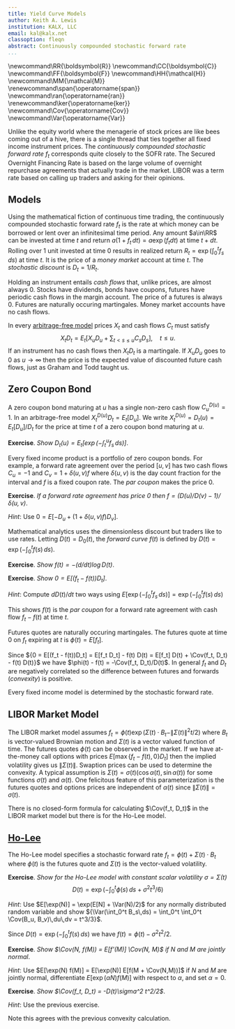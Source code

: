```yaml
---
title: Yield Curve Models
author: Keith A. Lewis
institution: KALX, LLC
email: kal@kalx.net
classoption: fleqn
abstract: Continuously compounded stochastic forward rate
...
```


\newcommand\RR{\boldsymbol{R}}
\newcommand\CC{\boldsymbol{C}}
\newcommand\FF{\boldsymbol{F}}
\newcommand\HH{\mathcal{H}}
\newcommand\MM{\mathcal{M}}
\renewcommand\span{\operatorname{span}}
\newcommand\ran{\operatorname{ran}}
\renewcommand\ker{\operatorname{ker}}
\newcommand\Cov{\operatorname{Cov}}
\newcommand\Var{\operatorname{Var}}

Unlike the equity world where the menagerie of stock prices are like bees coming out of a hive,
there is a single thread that ties together all fixed income instrument prices.
The _continuously compounded stochastic forward rate_ $f_t$ corresponds quite closely
to the SOFR rate. The Secured Overnight Financing Rate
is based on the large volume of overnight repurchase agreements that actually trade in the market.
LIBOR was a term rate based on calling up traders and asking for their opinions.

## Models

Using the mathematical fiction of continuous time trading, 
the continuously compounded stochastic forward rate $f_t$ 
is the rate at which money can be borrowed or lent over an infinitesimal time period.
Any amount $a\in\RR$ can be invested at time $t$ and return $a(1 + f_t\,dt) = a\exp(f_t dt)$ at
time $t + dt$.
Rolling over 1 unit invested at time 0 results in realized return $R_t = \exp(\int_0^t f_s\,ds)$ at time $t$.
It is the price of a _money market_ account at time $t$.
The _stochastic discount_ is $D_t = 1/R_t$.


<!--
Instruments have _prices_. Continuing the mathematial fiction, we assume
any instrument with price $X_t$ can be bought or sold at any amount
$a\in\RR$.  Of course instruments trade in discret units, there is a
bid/ask spread that widens as the amount increases, and also depends on the
counterparties involved, not to mention the mechanics of trade execution.
Let me know if you are interested in helping put these market realities
on a firm mathematical foundation.

cites!!!
-->

Holding an instrument entails _cash flows_ that, unlike prices, are almost always 0.
Stocks have dividends, bonds have coupons,
futures have periodic cash flows in the margin account.
The price of a futures is always 0. Futures are naturally occuring martingales. 
Money market accounts have no cash flows.

In every [arbitrage-free model](um0.html) prices $X_t$ and cash flows $C_t$ must satisfy
$$
	X_t D_t = E_t[X_u D_u + \sum_{t < s \le u} C_s D_s],\quad t \le u.
$$
If an instrument has no cash flows then $X_t D_t$ is a martingale.
If $X_u D_u$ goes to 0 as $u\to\infty$ then the price
is the expected value of discounted future cash flows, just as
Graham and Todd taught us.

## Zero Coupon Bond

A zero coupon bond maturing at $u$ has a single non-zero cash flow $C_u^{D(u)} = 1$.
In an arbitrage-free model $X_t^{D(u)}D_t = E_t[D_u]$.
We write ${X_t^{D(u)} = D_t(u) = E_t[D_u]/D_t}$ for the price at time $t$
of a zero coupon bond maturing at $u$.

__Exercise__. _Show $D_t(u) = E_t[\exp(-\int_t^u f_s\,ds)]$_.

Every fixed income product is a portfolio of zero coupon bonds. For example,
a forward rate agreement over the period $[u,v]$ has two cash flows
$C_u = -1$ and $C_v = 1 + \delta(u,v) f$ where $\delta(u,v)$ is the
day count fraction for the interval and $f$ is a fixed coupon rate.
The _par coupon_ makes the price 0.

__Exercise__. _If a forward rate agreement has price 0 then
$f = (D(u)/D(v) - 1)/\delta(u, v)$_.

_Hint_: Use $0 = E[-D_u + (1 + \delta(u,v) f)D_v]$.

Mathematical analytics uses the dimensionless discount but traders like to use rates.
Letting $D(t) = D_0(t)$, the _forward curve_ $f(t)$ is defined
by $D(t) = \exp(-\int_0^t f(s)\,ds)$.

__Exercise__. _Show $f(t) = -(d/dt)\log D(t)$_.

__Exercise__. _Show $0 = E[(f_t - f(t))D_t]$_.

_Hint_: Compute $dD(t)/dt$ two ways using $E[\exp(-\int_0^t f_s\,ds)] = \exp(-\int_0^t f(s)\,ds)$

This shows $f(t)$ is the _par coupon_ for a forward rate agreement with cash flow $f_t - f(t)$ at time $t$.

Futures quotes are naturally occuring martingales. The futures quote at time 0
on $f_t$ expiring at $t$ is $\phi(t) = E[f_t]$.

Since ${0 = E[(f_t - f(t))D_t] = E[f_t D_t] - f(t) D(t) = E[f_t] D(t) + \Cov(f_t, D_t) - f(t) D(t)}$
we have $\phi(t) - f(t) = -\Cov(f_t, D_t)/D(t)$. In general $f_t$ and $D_t$
are negatively correlated so the difference between futures and forwards (_convexity_) is positive.

Every fixed income model is determined by the stochastic forward rate.

## LIBOR Market Model

The LIBOR market model assumes $f_t = \phi(t)\exp(\Sigma(t)\cdot B_t - \|\Sigma(t)\|^2t/2)$
where $B_t$ is vector-valued Brownian motion and $\Sigma(t)$ is a vector valued function of time.
The futures quotes $\phi(t)$ can be observed in the market. If we have at-the-money
call options with prices ${E[\max\{f_t - f(t), 0\}D_t]}$ then the implied volatility
gives us $\|\Sigma(t)\|$. Swaption prices can be used to determine the convexity.
A typical assumption is $\Sigma(t) = \sigma(t)(\cos\alpha(t), \sin\alpha(t))$ for some 
functions $\sigma(t)$ and $\alpha(t)$. 
One felicitous feature of this parameterization is the futures quotes and options prices
are independent of $\alpha(t)$ since $\|\Sigma(t)\| = \sigma(t)$.

There is no closed-form formula for calculating $\Cov(f_t, D_t)$ in the LIBOR market model
but there is for the Ho-Lee model.

## [Ho-Lee](ho-lee.html)

The Ho-Lee model specifies a stochastic forward rate
$f_t = \phi(t) + \Sigma(t)\cdot B_t$ where $\phi(t)$ is the futures
quote and $\Sigma(t)$ is the vector-valued volatility.

__Exercise__. _Show for the Ho-Lee model with constant scalar volatility $\sigma = \Sigma(t)$_
$$
	D(t) =  \exp(-\int_0^t \phi(s)\,ds + \sigma^2 t^3/6)
$$

_Hint_: Use $E[\exp(N)] = \exp(E[N] + \Var(N)/2)$ for any normally distributed
random variable and show ${\Var(\int_0^t B_s\,ds) = \int_0^t \int_0^t \Cov(B_u, B_v)\,du\,dv = t^3/3}$.

Since $D(t) = \exp(-\int_0^t f(s)\,ds)$ we have
$f(t) = \phi(t) - \sigma^2 t^2/2$.

__Exercise__. _Show $\Cov(N, f(M)) = E[f'(M)] \Cov(N, M)$ if $N$ and $M$ are jointly normal_.

_Hint_: Use $E[\exp(N) f(M)] = E[\exp(N)] E[f(M + \Cov(N,M))]$ if $N$ and $M$ are jointly normal,
differentiate $E[\exp(\alpha N) f(M)]$ with respect to $\alpha$, and set $\alpha = 0$.

__Exercise__. _Show $\Cov(f_t, D_t) = -D(t)\sigma^2 t^2/2$_.

_Hint_: Use the previous exercise.

Note this agrees with the previous convexity calculation.

<!--
$\Cov(f_t, D_t) = E[\exp(-\int_0^t \phi(s) + \sigma B_s\,ds)]\Cov(\sigma B_t,-\int_0^t \sigma B_s\,ds)
= D(t)  \int_0^t \sigma^2 s\,ds = D(t)\sigma^2 t^2/2$.
-->
